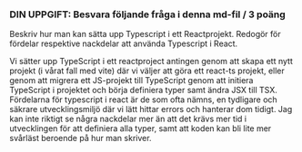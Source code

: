 ### DIN UPPGIFT: Besvara följande fråga i denna md-fil / 3 poäng

Beskriv hur man kan sätta upp Typescript i ett Reactprojekt. Redogör för fördelar respektive nackdelar att använda Typescript i React.

Vi sätter upp TypeScript i ett reactproject antingen genom att skapa ett nytt projekt (i vårat fall med vite) där vi väljer att göra ett react-ts projekt, eller genom att migrera ett JS-projekt till TypeScript genom att initiera TypeScript i projektet och börja definiera typer samt ändra JSX till TSX. Fördelarna för typescript i react är de som ofta nämns, en tydligare och säkrare utvecklingsmiljö där vi lätt hittar errors och hanterar dom tidigt. Jag kan inte riktigt se några nackdelar mer än att det krävs mer tid i utvecklingen för att definiera alla typer, samt att koden kan bli lite mer svårläst beroende på hur man skriver.
